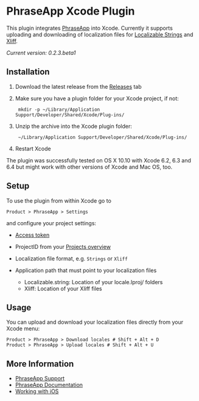 # PhraseApp Xcode Plugin

This plugin integrates [PhraseApp](https://phraseapp.com/) into Xcode. Currently it supports uploading and downloading of localization files for [Localizable Strings](http://docs.phraseapp.com/guides/formats/ios-localizable-strings/) and [Xliff](http://docs.phraseapp.com/guides/formats/xliff/).

*Current version: 0.2.3.beta1*

## Installation

1. Download the latest release from the [Releases](https://github.com/phrase/PhraseAppXcode/releases) tab
2. Make sure you have a plugin folder for your Xcode project, if not:

		mkdir -p ~/Library/Application Support/Developer/Shared/Xcode/Plug-ins/

3. Unzip the archive into the Xcode plugin folder:

        ~/Library/Application Support/Developer/Shared/Xcode/Plug-ins/

4. Restart Xcode

The plugin was successfully tested on OS X 10.10 with Xcode 6.2, 6.3 and 6.4 but might work with other versions of Xcode and Mac OS, too.

## Setup

To use the plugin from within Xcode go to

    Product > PhraseApp > Settings

and configure your project settings:

* [Access token](https://phraseapp.com/settings/oauth_access_tokens)
* ProjectID from your [Projects overview](https://phraseapp.com/projects)
* Localization file format, e.g. `Strings` or `Xliff`
* Application path that must point to your localization files

	* Localizable.string: Location of your locale.lproj/ folders
    * Xliff: Location of your Xliff files

## Usage

You can upload and download your localization files directly from your Xcode menu:

    Product > PhraseApp > Download locales # Shift + Alt + D
    Product > PhraseApp > Upload locales # Shift + Alt + U

## More Information

* [PhraseApp Support](https://phraseapp.com/contact)
* [PhraseApp Documentation](http://docs.phraseapp.com/)
* [Working with iOS](http://docs.phraseapp.com/guides/setup/ios/)
